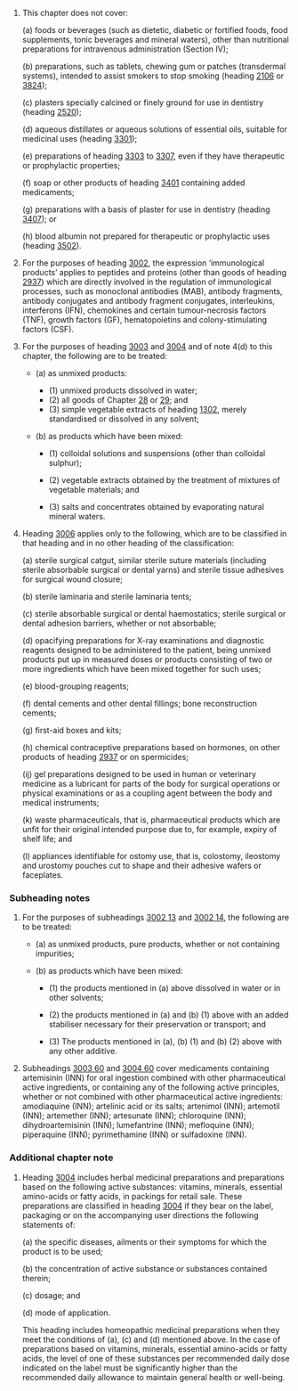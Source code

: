 1. This chapter does not cover:

    (a) foods or beverages (such as dietetic, diabetic or fortified foods, food supplements, tonic beverages and mineral waters), other than nutritional preparations for intravenous administration (Section IV);
    
    (b) preparations, such as tablets, chewing gum or patches (transdermal systems), intended to assist smokers to stop smoking (heading [2106](/headings/2106) or [3824](/headings/3824));
    
    (c) plasters specially calcined or finely ground for use in dentistry (heading [2520](/headings/2520));
    
    (d) aqueous distillates or aqueous solutions of essential oils, suitable for medicinal uses (heading [3301](/headings/3301));
    
    (e) preparations of heading [3303](/headings/3303) to [3307](/headings/3307), even if they have therapeutic or prophylactic properties;
    
    (f) soap or other products of heading [3401](/headings/3401) containing added medicaments;
    
    (g) preparations with a basis of plaster for use in dentistry (heading [3407](/headings/3407)); or
    
    (h) blood albumin not prepared for therapeutic or prophylactic uses (heading [3502](/headings/3502)).

2. For the purposes of heading [3002](/headings/3002), the expression ‘immunological products’ applies to peptides and proteins (other than goods of heading [2937](/headings/2937)) which are directly involved in the regulation of immunological processes, such as monoclonal antibodies (MAB), antibody fragments, antibody conjugates and antibody fragment conjugates, interleukins, interferons (IFN), chemokines and certain tumour-necrosis factors (TNF), growth factors (GF), hematopoietins and colony-stimulating factors (CSF).

3. For the purposes of heading [3003](/headings/3003) and [3004](/headings/3004) and of note 4(d) to this chapter, the following are to be treated:

    - (a) as unmixed products:
    
        - (1) unmixed products dissolved in water;
        - (2) all goods of Chapter [28](/chapters/28) or [29](/chapters/29); and
        - (3) simple vegetable extracts of heading [1302](/headings/1302), merely standardised or dissolved in any solvent;
    
    - (b) as products which have been mixed:
    
        - (1) colloidal solutions and suspensions (other than colloidal sulphur);
        
        - (2) vegetable extracts obtained by the treatment of mixtures of vegetable materials; and
        
        - (3) salts and concentrates obtained by evaporating natural mineral waters.

4. Heading [3006](/headings/3006) applies only to the following, which are to be classified in that heading and in no other heading of the classification:

    (a) sterile surgical catgut, similar sterile suture materials (including sterile absorbable surgical or dental yarns) and sterile tissue adhesives for surgical wound closure;
    
    (b) sterile laminaria and sterile laminaria tents;
    
    (c) sterile absorbable surgical or dental haemostatics; sterile surgical or dental adhesion barriers, whether or not absorbable;
    
    (d) opacifying preparations for X-ray examinations and diagnostic reagents designed to be administered to the patient, being unmixed products put up in measured doses or products consisting of two or more ingredients which have been mixed together for such uses;
    
    (e) blood-grouping reagents;
    
    (f) dental cements and other dental fillings; bone reconstruction cements;
    
    (g) first-aid boxes and kits;
    
    (h) chemical contraceptive preparations based on hormones, on other products of heading [2937](/headings/2937) or on spermicides;
    
    (ij) gel preparations designed to be used in human or veterinary medicine as a lubricant for parts of the body for surgical operations or physical examinations or as a coupling agent between the body and medical instruments;
    
    (k) waste pharmaceuticals, that is, pharmaceutical products which are unfit for their original intended purpose due to, for example, expiry of shelf life; and
    
    (l) appliances identifiable for ostomy use, that is, colostomy, ileostomy and urostomy pouches cut to shape and their adhesive wafers or faceplates.

### Subheading notes

1. For the purposes of subheadings [3002 13](/subheadings/3002130000-80) and [3002 14](/subheadings/3002140000-80), the following are to be treated:

    - (a) as unmixed products, pure products, whether or not containing impurities;
    
    - (b) as products which have been mixed:
    
        - (1) the products mentioned in (a) above dissolved in water or in other solvents;
        
        - (2) the products mentioned in (a) and (b) (1) above with an added stabiliser necessary for their preservation or transport; and
        
        - (3) The products mentioned in (a), (b) (1) and (b) (2) above with any other additive.

2. Subheadings [3003 60](/subheadings/3003600000-80) and [3004 60](/subheadings/3004600000-80) cover medicaments containing artemisinin (INN) for oral ingestion combined with other pharmaceutical active ingredients, or containing any of the following active principles, whether or not combined with other pharmaceutical active ingredients: amodiaquine (INN); artelinic acid or its salts; artenimol (INN); artemotil (INN); artemether (INN); artesunate (INN); chloroquine (INN); dihydroartemisinin (INN); lumefantrine (INN); mefloquine (INN); piperaquine (INN); pyrimethamine (INN) or sulfadoxine (INN).

### Additional chapter note

1. Heading [3004](/headings/3004) includes herbal medicinal preparations and preparations based on the following active substances: vitamins, minerals, essential amino-acids or fatty acids, in packings for retail sale. These preparations are classified in heading [3004](/headings/3004) if they bear on the label, packaging or on the accompanying user directions the following statements of:

    (a) the specific diseases, ailments or their symptoms for which the product is to be used;
    
    (b) the concentration of active substance or substances contained therein;
    
    (c) dosage; and
    
    (d) mode of application.
    
    This heading includes homeopathic medicinal preparations when they meet the conditions of (a), (c) and (d) mentioned above. In the case of preparations based on vitamins, minerals, essential amino-acids or fatty acids, the level of one of these substances per recommended daily dose indicated on the label must be significantly higher than the recommended daily allowance to maintain general health or well-being.
